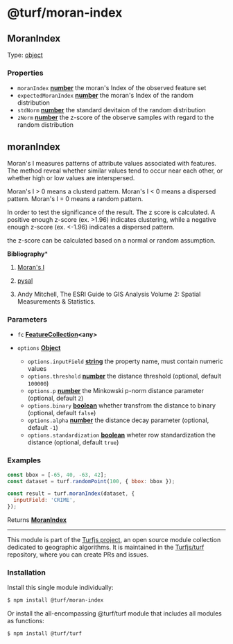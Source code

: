 # @turf/moran-index

<!-- Generated by documentation.js. Update this documentation by updating the source code. -->

## MoranIndex

Type: [object][1]

### Properties

*   `moranIndex` **[number][2]** the moran's Index of the observed feature set
*   `expectedMoranIndex` **[number][2]** the moran's Index of the random distribution
*   `stdNorm` **[number][2]** the standard devitaion of the random distribution
*   `zNorm` **[number][2]** the z-score of the observe samples with regard to the random distribution

## moranIndex

Moran's I measures patterns of attribute values associated with features.
The method reveal whether similar values tend to occur near each other,
or whether high or low values are interspersed.

Moran's I > 0 means a clusterd pattern.
Moran's I < 0 means a dispersed pattern.
Moran's I = 0 means a random pattern.

In order to test the significance of the result. The z score is calculated.
A positive enough z-score (ex. >1.96) indicates clustering,
while a negative enough z-score (ex. <-1.96) indicates a dispersed pattern.

the z-score can be calculated based on a normal or random assumption.

**Bibliography**\*

1.  [Moran's I][3]

2.  [pysal][4]

3.  Andy Mitchell, The ESRI Guide to GIS Analysis Volume 2: Spatial Measurements & Statistics.

### Parameters

*   `fc` **[FeatureCollection][5]\<any>**&#x20;
*   `options` **[Object][1]**&#x20;

    *   `options.inputField` **[string][6]** the property name, must contain numeric values
    *   `options.threshold` **[number][2]** the distance threshold (optional, default `100000`)
    *   `options.p` **[number][2]** the Minkowski p-norm distance parameter (optional, default `2`)
    *   `options.binary` **[boolean][7]** whether transfrom the distance to binary (optional, default `false`)
    *   `options.alpha` **[number][2]** the distance decay parameter (optional, default `-1`)
    *   `options.standardization` **[boolean][7]** wheter row standardization the distance (optional, default `true`)

### Examples

```javascript
const bbox = [-65, 40, -63, 42];
const dataset = turf.randomPoint(100, { bbox: bbox });

const result = turf.moranIndex(dataset, {
  inputField: 'CRIME',
});
```

Returns **[MoranIndex][8]**&#x20;

[1]: https://developer.mozilla.org/docs/Web/JavaScript/Reference/Global_Objects/Object

[2]: https://developer.mozilla.org/docs/Web/JavaScript/Reference/Global_Objects/Number

[3]: https://en.wikipedia.org/wiki/Moran%27s_I

[4]: http://pysal.readthedocs.io/en/latest/index.html

[5]: https://tools.ietf.org/html/rfc7946#section-3.3

[6]: https://developer.mozilla.org/docs/Web/JavaScript/Reference/Global_Objects/String

[7]: https://developer.mozilla.org/docs/Web/JavaScript/Reference/Global_Objects/Boolean

[8]: #moranindex

<!-- This file is automatically generated. Please don't edit it directly. If you find an error, edit the source file of the module in question (likely index.js or index.ts), and re-run "yarn docs" from the root of the turf project. -->

---

This module is part of the [Turfjs project](https://turfjs.org/), an open source module collection dedicated to geographic algorithms. It is maintained in the [Turfjs/turf](https://github.com/Turfjs/turf) repository, where you can create PRs and issues.

### Installation

Install this single module individually:

```sh
$ npm install @turf/moran-index
```

Or install the all-encompassing @turf/turf module that includes all modules as functions:

```sh
$ npm install @turf/turf
```
